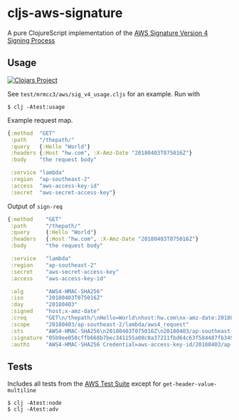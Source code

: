# cljs-aws-signature

A pure ClojureScript implementation of the
[AWS Signature Version 4 Signing Process](https://docs.aws.amazon.com/general/latest/gr/signature-version-4.html)

## Usage

[![Clojars Project](https://img.shields.io/clojars/v/mrmcc3/cljs-aws-signature.svg)](https://clojars.org/mrmcc3/cljs-aws-signature)

See `test/mrmcc3/aws/sig_v4_usage.cljs` for an example. Run with

```
$ clj -Atest:usage
```

Example request map.
```clojure
{:method  "GET"
 :path    "/thepath/"
 :query   {:Hello "World"}
 :headers {:Host "hw.com", :X-Amz-Date "20180403T075016Z"}
 :body    "the request body"

 :service "lambda"
 :region  "ap-southeast-2"
 :access  "aws-access-key-id"
 :secret  "aws-secret-access-key"}
```

Output of `sign-req`
```clojure
{:method    "GET"
 :path      "/thepath/"
 :query     {:Hello "World"}
 :headers   {:Host "hw.com", :X-Amz-Date "20180403T075016Z"}
 :body      "the request body"

 :service   "lambda"
 :region    "ap-southeast-2"
 :secret    "aws-secret-access-key"
 :access    "aws-access-key-id"

 :alg       "AWS4-HMAC-SHA256"
 :iso       "20180403T075016Z"
 :day       "20180403"
 :signed    "host;x-amz-date"
 :creq      "GET\n/thepath/\nHello=World\nhost:hw.com\nx-amz-date:20180403T075016Z\n\nhost;x-amz-date\n6b5eacc80f13368f01e2107935c6adaccd58cda3a709cc2faebe29c016ab8962"
 :scope     "20180403/ap-southeast-2/lambda/aws4_request"
 :sts       "AWS4-HMAC-SHA256\n20180403T075016Z\n20180403/ap-southeast-2/lambda/aws4_request\n00bb03ecf97c0674c08f0ac63f2f9c9ac04c447b2cdaced9418336ce92bb5837"
 :signature "05b9ee058cffb668b7bec341155a08c0a37211fbd64c63f584487fb349383fd8"
 :authz     "AWS4-HMAC-SHA256 Credential=aws-access-key-id/20180403/ap-southeast-2/lambda/aws4_request, SignedHeaders=host;x-amz-date, Signature=05b9ee058cffb668b7bec341155a08c0a37211fbd64c63f584487fb349383fd8"}
```

## Tests

Includes all tests from the [AWS Test Suite](https://docs.aws.amazon.com/general/latest/gr/signature-v4-test-suite.html)
except for `get-header-value-multiline`

```
$ clj -Atest:node
$ clj -Atest:adv
```
